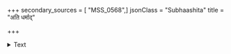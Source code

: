 +++
secondary_sources = [ "MSS_0568",]
jsonClass = "Subhaashita"
title = "अति धर्माद्"

+++

<details><summary>Text</summary>

अति धर्माद् बलं मन्ये बलाद् धर्मः प्रवर्तते।  
बले प्रतिष्ठितो धर्मो धर्ण्यामिव जङ्गमम्॥
</details>
